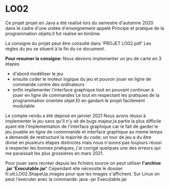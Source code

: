 # LO02
Ce projet projet en Java a été realisé lors du semestre d'automne 2020 dans le cadre d'une unitée
 d'enseignement appelé Principe et pratique de la programmation objets.Il fut realisé en binôme.
 
 La consigne du projet peut être consulté dans 'PROJET LO02.pdf'
 Les règles du jeu se situent à la fin du ce document.

**Pour resumer la consigne:**
Nous devions implementer un jeu de carte en 3 étapes
- d'abord modéliser le jeu
- ensuite coder le moteur logique du jeu et pouvoir jouer en ligne de commande contre des ordinateurs
- enfin implementer l'interface graphique tout en pouvant continuer à jouer en ligne de commandes
Le tout en respectant les pratiques de la programmation orientée objet.Et en gardant le projet facilement modulable.

Le compte-rendu a été deposé en janvier 2021
Nous avons réussi à implementer le jeu sans qu'il n'y ait de bugs majeur,la partie la plus difficile ayant été l'implementation de l'interface graphique 
car le fait de garder le jeu jouable en ligne de commmande et interface graphique au meme temps a demandé de restructuré la majorité du code; un tour de jeu a du être divisé en plusieurs étapes distinctes
mais nous n'avons pas toujours réussi à respecter les bonnes pratiques, j'ai corrigé quelques une des erreurs qui me paraissait 
les plus grossières en mars 2021.
 
 
 Pour jouer sans recréer depuis les fichiers source on peut utiliser **l'archive .jar 'Executable.jar'** Cependant elle nécessite le dossier
 fr.utt.LO02.ShapeUp.images pour que les images s'affichent. 
 Sur Linux on peut l'executer avec la commande: java -jar Executable.jar
 
 

